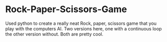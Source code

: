 # Rock-Paper-Scissors-Game
Used python to create a really neat Rock, paper, scissors game that you play with the computers AI.  Two versions here, one with a continuous loop the other version without.  Both are pretty cool.
